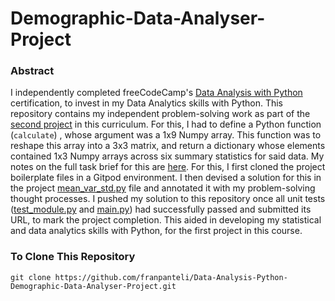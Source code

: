 # Demographic-Data-Analyser-Project
### Abstract
I independently completed freeCodeCamp's [Data Analysis with Python](https://www.freecodecamp.org/learn/data-analysis-with-python#data-analysis-with-python-course) certification, to invest in my Data Analytics skills with Python. This repository contains my independent problem-solving work as part of the [second project](https://www.freecodecamp.org/learn/data-analysis-with-python/data-analysis-with-python-projects/demographic-data-analyzer) in this curriculum. For this, I had to define a Python function (`calculate`) , whose argument was a 1x9 Numpy array. This function was to reshape this array into a 3x3 matrix, and return a dictionary whose elements contained 1x3 Numpy arrays across six summary statistics for said data. My notes on the full task brief for this are [here](https://github.com/franpanteli/Data-Analysis-Python-Mean-Variance-Standard-Deviation-Calculator-Project/blob/main/1%20project-task-notes.txt). For this, I first cloned the project boilerplate files in a Gitpod environment. I then devised a solution for this in the project [mean_var_std.py](https://github.com/franpanteli/Data-Analysis-Python-Mean-Variance-Standard-Deviation-Calculator-Project/blob/main/mean_var_std.py) file and annotated it with my problem-solving thought processes. I pushed my solution to this repository once all unit tests ([test_module.py](https://github.com/franpanteli/Data-Analysis-Python-Mean-Variance-Standard-Deviation-Calculator-Project/blob/main/test_module.py) and [main.py](https://github.com/franpanteli/Data-Analysis-Python-Mean-Variance-Standard-Deviation-Calculator-Project/blob/main/main.py)) had successfully passed and submitted its URL, to mark the project completion. This aided in developing my statistical and data analytics skills with Python, for the first project in this course.

### To Clone This Repository
```
git clone https://github.com/franpanteli/Data-Analysis-Python-Demographic-Data-Analyser-Project.git
```

